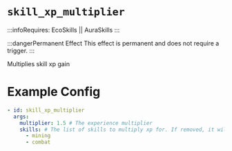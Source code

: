 # `skill_xp_multiplier`
:::infoRequires:
EcoSkills || AuraSkills
:::

:::dangerPermanent Effect
This effect is permanent and does not require a trigger.
:::

Multiplies skill xp gain
# Example Config
```yaml
- id: skill_xp_multiplier
  args:
    multiplier: 1.5 # The experience multiplier
    skills: # The list of skills to multiply xp for. If removed, it will multiply all skills.
      - mining
      - combat 
```
